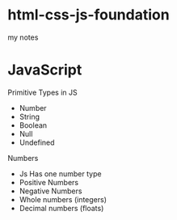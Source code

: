# html-css-js-foundation
my notes
# JavaScript
Primitive Types in JS
- Number
- String 
- Boolean 
- Null 
- Undefined 

Numbers
- Js Has one number type
- Positive Numbers 
- Negative Numbers
- Whole numbers (integers)
- Decimal numbers (floats)





